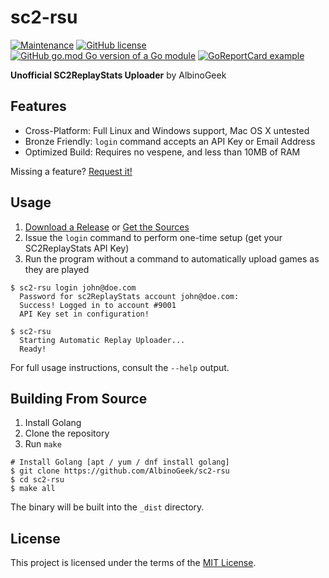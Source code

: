 # sc2-rsu

[![Maintenance](https://img.shields.io/badge/Maintained%3F-yes-green.svg)](https://GitHub.com/Naereen/StrapDown.js/graphs/commit-activity)
[![GitHub license](https://img.shields.io/github/license/AlbinoGeek/sc2-rsu.svg)](https://github.com/AlbinoGeek/sc2-rsu/blob/master/LICENSE)
[![GitHub go.mod Go version of a Go module](https://img.shields.io/github/go-mod/go-version/AlbinoGeek/sc2-rsu.svg)](https://github.com/AlbinoGeek/sc2-rsu)
[![GoReportCard example](https://goreportcard.com/badge/github.com/AlbinoGeek/sc2-rsu)](https://goreportcard.com/report/github.com/AlbinoGeek/sc2-rsu) 

**Unofficial SC2ReplayStats Uploader** by AlbinoGeek

## Features

- Cross-Platform: Full Linux and Windows support, Mac OS X untested
- Bronze Friendly: `login` command accepts an API Key or Email Address
- Optimized Build: Requires no vespene, and less than 10MB of RAM

Missing a feature? [Request it!](https://github.com/AlbinoGeek/sc2-rsu/issues/new?assignees=AlbinoGeek&labels=enhancement&template=feature-request.md&title=%5BFEATURE+REQUEST%5D)

## Usage

1. [Download a Release](https://github.com/AlbinoGeek/sc2-rsu/releases) or [Get the Sources](#building-from-source)
2. Issue the `login` command to perform one-time setup (get your SC2ReplayStats API Key)
3. Run the program without a command to automatically upload games as they are played

```
$ sc2-rsu login john@doe.com
  Password for sc2ReplayStats account john@doe.com: 
  Success! Logged in to account #9001
  API Key set in configuration!

$ sc2-rsu
  Starting Automatic Replay Uploader...
  Ready!
```

For full usage instructions, consult the `--help` output.

## Building From Source

1. Install Golang
2. Clone the repository
3. Run `make`

```
# Install Golang [apt / yum / dnf install golang]
$ git clone https://github.com/AlbinoGeek/sc2-rsu
$ cd sc2-rsu
$ make all
```

The binary will be built into the `_dist` directory.

## License

This project is licensed under the terms of the [MIT License](/LICENSE).
